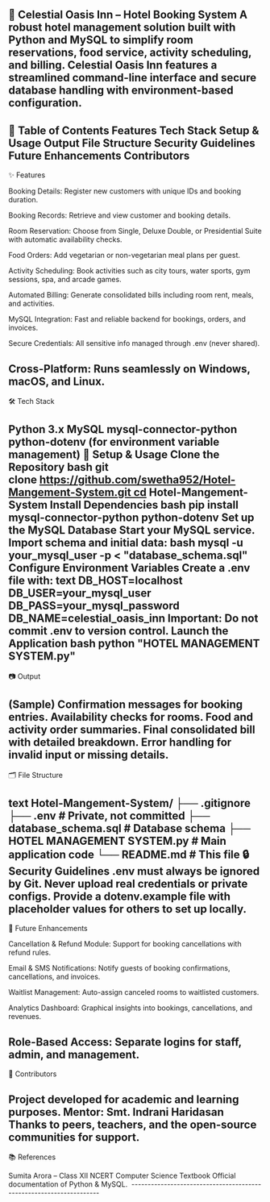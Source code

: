 🌌 Celestial Oasis Inn – Hotel Booking System A robust hotel management solution built with Python and MySQL to simplify room reservations, food service, activity scheduling, and billing. Celestial Oasis Inn features a streamlined command-line interface and secure database handling with environment-based configuration.
---------------------------------------------------------------------
📖 Table of Contents 
Features
Tech Stack
Setup & Usage
Output
File Structure
Security Guidelines
Future Enhancements
Contributors
---------------------------------------------------------------------
✨ Features


Booking Details: Register new customers with unique IDs and booking duration.

Booking Records: Retrieve and view customer and booking details.

Room Reservation: Choose from Single, Deluxe Double, or Presidential Suite with automatic availability checks.

Food Orders: Add vegetarian or non-vegetarian meal plans per guest.

Activity Scheduling: Book activities such as city tours, water sports, gym sessions, spa, and arcade games.

Automated Billing: Generate consolidated bills including room rent, meals, and activities.

MySQL Integration: Fast and reliable backend for bookings, orders, and invoices.

Secure Credentials: All sensitive info managed through .env (never shared).

Cross-Platform: Runs seamlessly on Windows, macOS, and Linux.
---------------------------------------------------------------------
🛠️ Tech Stack 

Python 3.x
MySQL
mysql-connector-python
python-dotenv (for environment variable management)
🚀 Setup & Usage Clone the Repository
bash git clone https://github.com/swetha952/Hotel-Mangement-System.git cd Hotel-Mangement-System Install Dependencies
bash pip install mysql-connector-python python-dotenv Set up the MySQL Database
Start your MySQL service.
Import schema and initial data:
bash mysql -u your_mysql_user -p < "database_schema.sql" Configure Environment Variables
Create a .env file with:
text DB_HOST=localhost DB_USER=your_mysql_user DB_PASS=your_mysql_password DB_NAME=celestial_oasis_inn Important: Do not commit .env to version control.
Launch the Application
bash python "HOTEL MANAGEMENT SYSTEM.py"
---------------------------------------------------------------------
 📷 Output
 
 (Sample) Confirmation messages for booking entries.
Availability checks for rooms.
Food and activity order summaries.
Final consolidated bill with detailed breakdown.
Error handling for invalid input or missing details.
---------------------------------------------------------------------
🗂️ File Structure 


text Hotel-Mangement-System/ ├── .gitignore ├── .env # Private, not committed ├── database_schema.sql # Database schema ├── HOTEL MANAGEMENT SYSTEM.py # Main application code └── README.md # This file 🔒 Security Guidelines .env must always be ignored by Git.
Never upload real credentials or private configs.
Provide a dotenv.example file with placeholder values for others to set up locally.
---------------------------------------------------------------------
🔮 Future Enhancements


 Cancellation & Refund Module: Support for booking cancellations with refund rules.
 
Email & SMS Notifications: Notify guests of booking confirmations, cancellations, and invoices.

Waitlist Management: Auto-assign canceled rooms to waitlisted customers.

Analytics Dashboard: Graphical insights into bookings, cancellations, and revenues.

Role-Based Access: Separate logins for staff, admin, and management.
---------------------------------------------------------------------
👥 Contributors

Project developed for academic and learning purposes.
Mentor: Smt. Indrani Haridasan
Thanks to peers, teachers, and the open-source communities for support.
---------------------------------------------------------------------
📚 References


 Sumita Arora – Class XII
NCERT Computer Science Textbook
Official documentation of Python & MySQL.
 --------------------------------------------------------------------
